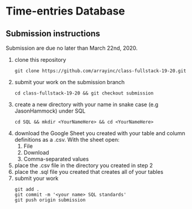 # Time-entries Database

## Submission instructions

Submission are due no later than March 22nd, 2020.

1. clone this repository
   ```
   git clone https://github.com/arrayinc/class-fullstack-19-20.git
   ```
2. submit your work on the submission branch 
   ```
   cd class-fullstack-19-20 && git checkout submission
   ```
3. create a new directory with your name in snake case (e.g JasonHammock) under SQL
   ```
   cd SQL && mkdir <YourNameHere> && cd <YourNameHere>
   ```
4. download the Google Sheet you created with your table and column definitions as a .csv. With the sheet open:
   1. File
   2. Download
   3. Comma-separated values
5. place the .csv file in the directory you created in step 2
6. place the .sql file you created that creates all of your tables
7. submit your work
   ```
   git add .
   git commit -m '<your name> SQL standards'
   git push origin submission
   ```
